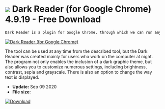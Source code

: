 # ![](https://cdn.softexe.net/static/icon/7/dark-reader-dla-google-chrome-9672.png) Dark Reader (for Google Chrome) 4.9.19 - Free Download

```sh
Dark Reader is a plugin for Google Chrome, through which we can run any website with a dark graphic theme.
```
[![Dark Reader (for Google Chrome)](https://gallery.dpcdn.pl/imgc/Tools/84624/g_-_420x350_1.5_-_x68e24588-c7c7-4d56-96ba-d690ac24e086.jpg)](https://softexe.net/win/internet/browser-add-ons/dark-reader-for-google-chrome:afgb.html)

The tool can be used at any time from the described tool, but the Dark Reader was created mainly for users who work on the computer at night. The program not only enables the inclusion of a dark graphic theme, but also allows you to customize numerous settings, including brightness, contrast, sepia and grayscale. There is also an option to change the way text is displayed.


- **Update:** Sep 09 2020
- **File size:** 

[![Download](https://cdn.softexe.net/static/img/download.png)](https://softexe.net/win/internet/browser-add-ons/dark-reader-for-google-chrome:afgb.html)


